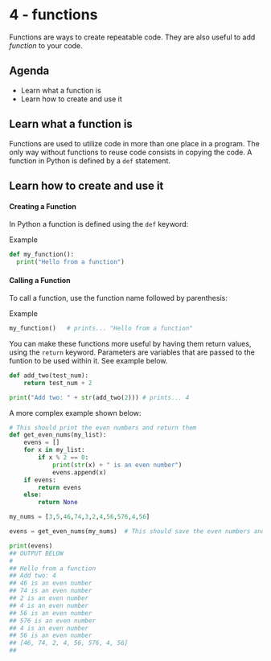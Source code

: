 # 4 - functions

Functions are ways to create repeatable code. They are also useful to add *function* to your code.

## Agenda
- Learn what a function is
- Learn how to create and use it

## Learn what a function is
Functions are used to utilize code in more than one place in a program. The only way without functions to reuse code consists in copying the code. A function in Python is defined by a `def` statement.

## Learn how to create and use it

#### Creating a Function
In Python a function is defined using the `def` keyword:

Example
```python
def my_function():
  print("Hello from a function")
```
#### Calling a Function
To call a function, use the function name followed by parenthesis:

Example
```python
my_function()   # prints... "Hello from a function"
```

You can make these functions more useful by having them return values, using the `return` keyword. Parameters are variables that are passed to the funtion to be used within it. See example below.

```python
def add_two(test_num):
    return test_num + 2

print("Add two: " + str(add_two(2))) # prints... 4
```

A more complex example shown below:
```python
# This should print the even numbers and return them
def get_even_nums(my_list):
    evens = []
    for x in my_list:
        if x % 2 == 0:
            print(str(x) + " is an even number")
            evens.append(x)
    if evens:
        return evens
    else:
        return None

my_nums = [3,5,46,74,3,2,4,56,576,4,56]

evens = get_even_nums(my_nums)  # This should save the even numbers and print them out

print(evens)
## OUTPUT BELOW
#
## Hello from a function
## Add two: 4
## 46 is an even number
## 74 is an even number
## 2 is an even number
## 4 is an even number
## 56 is an even number
## 576 is an even number
## 4 is an even number
## 56 is an even number
## [46, 74, 2, 4, 56, 576, 4, 56]
## 
```
